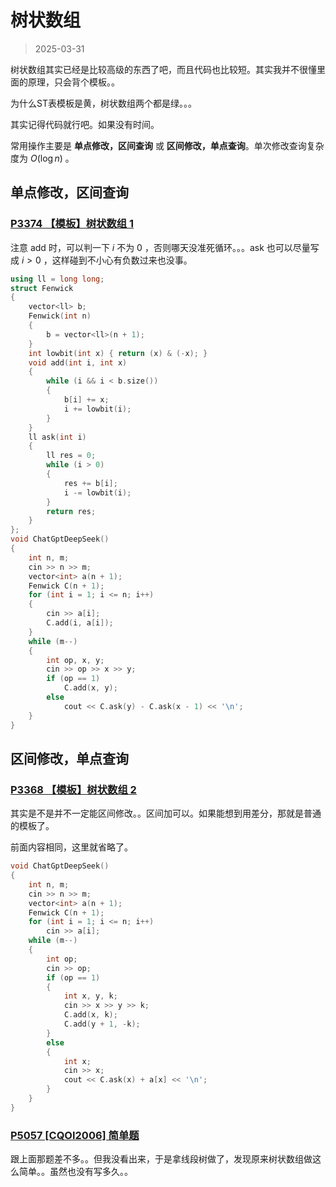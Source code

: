 # 树状数组

> 2025-03-31

树状数组其实已经是比较高级的东西了吧，而且代码也比较短。其实我并不很懂里面的原理，只会背个模板。。

为什么ST表模板是黄，树状数组两个都是绿。。。

其实记得代码就行吧。如果没有时间。

常用操作主要是 **单点修改，区间查询** 或 **区间修改，单点查询**。单次修改查询复杂度为 $O(\log n)$ 。

## 单点修改，区间查询

### [P3374 【模板】树状数组 1](https://www.luogu.com.cn/problem/P3374)

注意 add 时，可以判一下 $i$ 不为 $0$ ，否则哪天没准死循环。。。ask 也可以尽量写成 $i > 0$ ，这样碰到不小心有负数过来也没事。

``` cpp
using ll = long long;
struct Fenwick
{
    vector<ll> b;
    Fenwick(int n)
    {
        b = vector<ll>(n + 1);
    }
    int lowbit(int x) { return (x) & (-x); }
    void add(int i, int x)
    {
        while (i && i < b.size())
        {
            b[i] += x;
            i += lowbit(i);
        }
    }
    ll ask(int i)
    {
        ll res = 0;
        while (i > 0)
        {
            res += b[i];
            i -= lowbit(i);
        }
        return res;
    }
};
void ChatGptDeepSeek()
{
    int n, m;
    cin >> n >> m;
    vector<int> a(n + 1);
    Fenwick C(n + 1);
    for (int i = 1; i <= n; i++)
    {
        cin >> a[i];
        C.add(i, a[i]);
    }
    while (m--)
    {
        int op, x, y;
        cin >> op >> x >> y;
        if (op == 1)
            C.add(x, y);
        else
            cout << C.ask(y) - C.ask(x - 1) << '\n';
    }
}
```

## 区间修改，单点查询

### [P3368 【模板】树状数组 2](https://www.luogu.com.cn/problem/P3368)

其实是不是并不一定能区间修改。。区间加可以。如果能想到用差分，那就是普通的模板了。

前面内容相同，这里就省略了。

``` cpp
void ChatGptDeepSeek()
{
    int n, m;
    cin >> n >> m;
    vector<int> a(n + 1);
    Fenwick C(n + 1);
    for (int i = 1; i <= n; i++)
        cin >> a[i];
    while (m--)
    {
        int op;
        cin >> op;
        if (op == 1)
        {
            int x, y, k;
            cin >> x >> y >> k;
            C.add(x, k);
            C.add(y + 1, -k);
        }
        else
        {
            int x;
            cin >> x;
            cout << C.ask(x) + a[x] << '\n';
        }
    }
}
```

### [P5057 [CQOI2006] 简单题](https://www.luogu.com.cn/problem/P5057)

跟上面那题差不多。。但我没看出来，于是拿线段树做了，发现原来树状数组做这么简单。。虽然也没有写多久。。